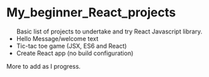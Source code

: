 # My_beginner_React_projects

<ul> Basic list of projects to undertake and try React Javascript library. 
  <li> Hello Message/welcome text </li>
  <li> Tic-tac toe game (JSX, ES6 and React)</li>
  <li> Create React app (no build configuration) </li>

</ul>

More to add as I progress.
